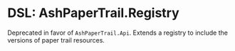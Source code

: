 <!--
This file was generated by Spark. Do not edit it by hand.
-->
# DSL: AshPaperTrail.Registry

Deprecated in favor of `AshPaperTrail.Api`. Extends a registry to include the versions of paper trail resources. 




<style type="text/css">.spark-required::after { content: "*"; color: red !important; }</style>
